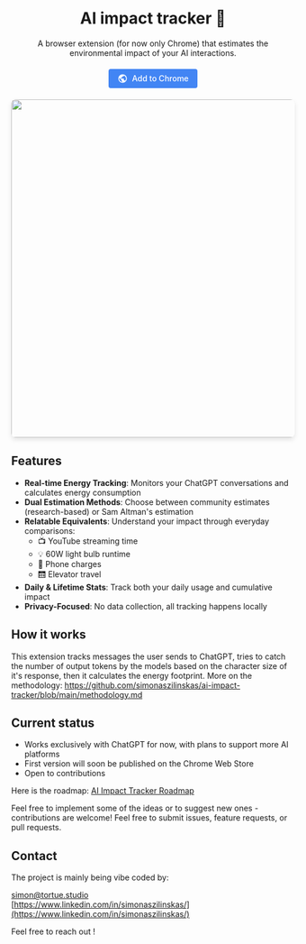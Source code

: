 <div align="center">

# AI impact tracker 🌱

A browser extension (for now only Chrome) that estimates the environmental impact of your AI interactions.

<div style="margin: 20px 0;">
  <a href="https://chromewebstore.google.com/detail/ai-impact-tracker/lbeceglchgnhaaidddcdgapnacdjofpf?authuser=1&hl=fr&pli=1" style="display: inline-block; background-color: #4285F4; color: white; text-decoration: none; padding: 8px 16px; border-radius: 4px; font-weight: 500; transition: background-color 0.3s;">
    <span style="display: flex; align-items: center; gap: 8px;">
      <svg xmlns="http://www.w3.org/2000/svg" width="18" height="18" viewBox="0 0 24 24" fill="white"><path d="M12 2C6.48 2 2 6.48 2 12s4.48 10 10 10 10-4.48 10-10S17.52 2 12 2zm-1 17.93c-3.95-.49-7-3.85-7-7.93 0-.62.08-1.21.21-1.79L9 15v1c0 1.1.9 2 2 2v1.93zm6.9-2.54c-.26-.81-1-1.39-1.9-1.39h-1v-3c0-.55-.45-1-1-1H8v-2h2c.55 0 1-.45 1-1V7h2c1.1 0 2-.9 2-2v-.41c2.93 1.19 5 4.06 5 7.41 0 2.08-.8 3.97-2.1 5.39z"/></svg>
      Add to Chrome
    </span>
  </a>
</div>


<img src="https://github.com/user-attachments/assets/370b8f74-5eba-46f5-a22d-549ad0dd26a7" width="600px" style="border-radius: 8px; box-shadow: 0 4px 8px rgba(0,0,0,0.1);" />
</div>

## Features

- **Real-time Energy Tracking**: Monitors your ChatGPT conversations and calculates energy consumption
- **Dual Estimation Methods**: Choose between community estimates (research-based) or Sam Altman's estimation
- **Relatable Equivalents**: Understand your impact through everyday comparisons:
  - 📺 YouTube streaming time
  - 💡 60W light bulb runtime
  - 📱 Phone charges
  - 🛗 Elevator travel
- **Daily & Lifetime Stats**: Track both your daily usage and cumulative impact
- **Privacy-Focused**: No data collection, all tracking happens locally

## How it works
This extension tracks messages the user sends to ChatGPT, tries to catch the number of output tokens by the models based on the character size of it's response, then it calculates the energy footprint. More on the methodology: https://github.com/simonaszilinskas/ai-impact-tracker/blob/main/methodology.md

## Current status
- Works exclusively with ChatGPT for now, with plans to support more AI platforms
- First version will soon be published on the Chrome Web Store
- Open to contributions

Here is the roadmap: [AI Impact Tracker Roadmap](https://github.com/users/simonaszilinskas/projects/1)

Feel free to implement some of the ideas or to suggest new ones - contributions are welcome! Feel free to submit issues, feature requests, or pull requests.

## Contact
The project is mainly being vibe coded by:

[simon@tortue.studio](mailto:simon@tortue.studio)  
[https://www.linkedin.com/in/simonaszilinskas/](https://www.linkedin.com/in/simonaszilinskas/)

Feel free to reach out !

